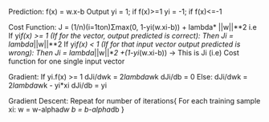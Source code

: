 
Prediction:
f(x) = w.x-b
Output 
yi = 1; if f(x)>=1
yi = -1; if f(x)<=-1

Cost Function:
J = (1/n)(i=1ton)Σmax(0, 1-yi(w.xi-b)) + lambda* ||w||**2
i.e
If yi*f(x) >= 1 (If for the vector, output predicted is correct):
Then Ji = lambda*||w||**2
If yi*f(x) < 1 (If for that input vector output predicted is wrong):
Then Ji = lambda*||w||**2 +(1-yi*(w.xi-b))   -> This is Ji (i.e) Cost function for one single input vector

Gradient:
If yi.f(x) >= 1
    dJi/dwk = 2*lambda*wk
    dJi/db  = 0
Else:
    dJi/dwk = 2*lambda*wk - yi*xi
    dJi/db = yi

Gradient Descent:
    Repeat for number of iterations{
        For each training sample xi:
        w = w-alpha*dw
        b = b-alpha*db
    }